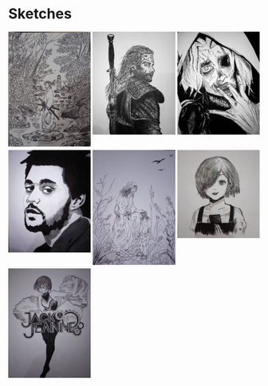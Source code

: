 # Sketches

<style>
    .sketch-container {
        display: grid;
        grid-template-columns: 1fr;  /* For phones: 1 column */
        gap: 0.25rem;
    }

    .sketch-item {
        width: 100%;
    }

    .sketch-item img {
        width: 100%;
        height: auto;
    }

    @media only screen and (min-width: 600px) {
        .sketch-container {
            grid-template-columns: repeat(2, 1fr); /* For tablets: 2 columns */
        }
    }

    @media only screen and (min-width: 768px) {
        .sketch-container {
            grid-template-columns: repeat(3, 1fr); /* For desktop: 3 columns */
        }
    }
</style>

<div class="sketch-container">
    <div class="sketch-item"><img src="./sketch/Untitled6.jpg" alt="musashi 2"></div>
    <div class="sketch-item"><img src="./sketch/Untitled5.jpg" alt="witcher"></div>
    <div class="sketch-item"><img src="./sketch/Untitled4.jpg" alt="tokyo ghoul 2"></div>
    <div class="sketch-item"><img src="./sketch/Untitled3.jpg" alt="weeknd"></div>
    <div class="sketch-item"><img src="./sketch/Untitled2.jpg" alt="musashi"></div>
    <div class="sketch-item"><img src="./sketch/Untitled1.png" alt="tokyo ghoul"></div>
    <div class="sketch-item"><img src="./sketch/Untitled.jpg" alt="jack jeanne"></div>
</div>